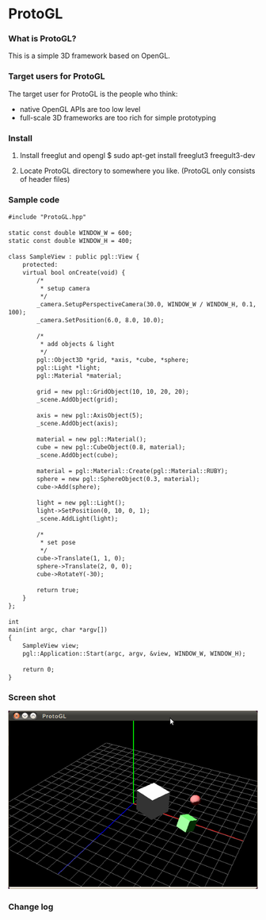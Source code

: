 ProtoGL
=======

### What is ProtoGL? ###

This is a simple 3D framework based on OpenGL.


### Target users for ProtoGL ###

The target user for ProtoGL is the people who think:
- native OpenGL APIs are too low level
- full-scale 3D frameworks are too rich for simple prototyping


### Install ###

1. Install freeglut and opengl
    $ sudo apt-get install freeglut3 freegult3-dev

2. Locate ProtoGL directory to somewhere you like.
   (ProtoGL only consists of header files)


### Sample code ###

    #include "ProtoGL.hpp"

    static const double WINDOW_W = 600;
    static const double WINDOW_H = 400;

    class SampleView : public pgl::View {
        protected:
        virtual bool onCreate(void) {
            /*
             * setup camera
             */
            _camera.SetupPerspectiveCamera(30.0, WINDOW_W / WINDOW_H, 0.1, 100);
            _camera.SetPosition(6.0, 8.0, 10.0);

            /*
             * add objects & light
             */
            pgl::Object3D *grid, *axis, *cube, *sphere;
            pgl::Light *light;
            pgl::Material *material;
        
            grid = new pgl::GridObject(10, 10, 20, 20);
            _scene.AddObject(grid);
        
            axis = new pgl::AxisObject(5);
            _scene.AddObject(axis);

            material = new pgl::Material();
            cube = new pgl::CubeObject(0.8, material);
            _scene.AddObject(cube);

            material = pgl::Material::Create(pgl::Material::RUBY);
            sphere = new pgl::SphereObject(0.3, material);
            cube->Add(sphere);

            light = new pgl::Light();
            light->SetPosition(0, 10, 0, 1);
            _scene.AddLight(light);
        
            /*
             * set pose
             */
            cube->Translate(1, 1, 0);
            sphere->Translate(2, 0, 0);
            cube->RotateY(-30);
        
            return true;
        }
    };

    int
    main(int argc, char *argv[])
    {
        SampleView view;
        pgl::Application::Start(argc, argv, &view, WINDOW_W, WINDOW_H);
    
        return 0;
    }


### Screen shot ###

![Alt text](doc/screenshot.png)


### Change log ###




